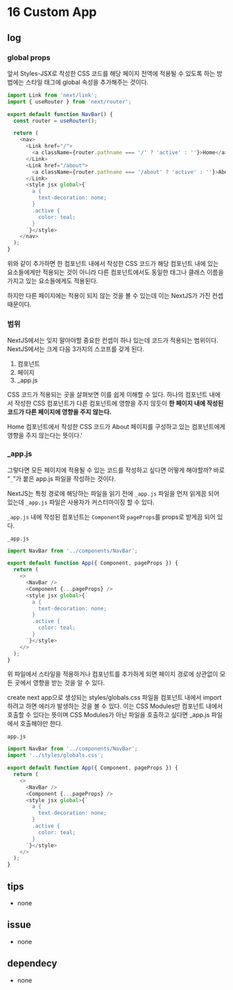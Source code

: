 # 16 Custom App

## log

### global props

앞서 Styles-JSX로 작성한 CSS 코드를 해당 페이지 전역에 적용될 수 있도록 하는 방법에는 스타일 태그에 global 속성을 추가해주는 것이다.

```javascript
import Link from 'next/link';
import { useRouter } from 'next/router';

export default function NavBar() {
  const router = useRouter();

  return (
    <nav>
      <Link href="/">
        <a className={router.pathname === '/' ? 'active' : ''}>Home</a>
      </Link>
      <Link href="/about">
        <a className={router.pathname === '/about' ? 'active' : ''}>About</a>
      </Link>
      <style jsx global>{`
        a {
          text-decoration: none;
        }
        .active {
          color: teal;
        }
      `}</style>
    </nav>
  );
}
```

위와 같이 추가하면 한 컴포넌트 내에서 작성한 CSS 코드가 해당 컴포넌트 내에 있는 요소들에게만 적용되는 것이 아니라 다른 컴포넌트에서도 동일한 태그나 클래스 이름을 가지고 있는 요소들에게도 적용된다.

하지만 다른 페이지에는 적용이 되지 않는 것을 볼 수 있는데 이는 NextJS가 가진 컨셉 때문이다.

### 범위

NextJS에서는 잊지 말아야할 중요한 컨셉이 하나 있는데 코드가 적용되는 범위이다. NextJS에서는 크게 다음 3가지의 스코프를 갖게 된다.

1. 컴포넌트
2. 페이지
3. \_app.js

CSS 코드가 적용되는 곳을 살펴보면 이를 쉽게 이해할 수 있다. 하나의 컴포넌트 내에서 작성한 CSS 컴포넌트가 다른 컴포넌트에 영향을 주지 않듯이 **한 페이지 내에 작성된 코드가 다른 페이지에 영향을 주지 않는다.**

Home 컴포넌트에서 작성한 CSS 코드가 About 페이지를 구성하고 있는 컴포넌트에게 영향을 주지 않는다는 뜻이다.'

### \_app.js

그렇다면 모든 페이지에 적용될 수 있는 코드를 작성하고 싶다면 어떻게 해야할까? 바로 “`_`”가 붙은 app.js 파일을 작성하는 것이다.

NextJS는 특정 경로에 해당하는 파일을 읽기 전에 `_app.js` 파일을 먼저 읽게끔 되어 있는데 `_app.js` 파일은 사용자가 커스터마이징 할 수 있다.

`_app.js` 내에 작성된 컴포넌트는 `Component`와 `pageProps`를 props로 받게끔 되어 있다.

`_app.js`

```javascript
import NavBar from '../components/NavBar';

export default function App({ Component, pageProps }) {
  return (
    <>
      <NavBar />
      <Component {...pageProps} />
      <style jsx global>{`
        a {
          text-decoration: none;
        }
        .active {
          color: teal;
        }
      `}</style>
    </>
  );
}
```

위 파일에서 스타일을 적용하거나 컴포넌트를 추가하게 되면 페이지 경로에 상관없이 모든 곳에서 영향을 받는 것을 알 수 있다.

create next app으로 생성되는 styles/globals.css 파일을 컴포넌트 내에서 import하려고 하면 에러가 발생하는 것을 볼 수 있다. 이는 CSS Modules만 컴포넌트 내에서 호출할 수 있다는 뜻이며 CSS Modules가 아닌 파일을 호출하고 싶다면 \_app.js 파일에서 호출해야만 한다.

`app.js`

```javascript
import NavBar from '../components/NavBar';
import '../styles/globals.css';

export default function App({ Component, pageProps }) {
  return (
    <>
      <NavBar />
      <Component {...pageProps} />
      <style jsx global>{`
        a {
          text-decoration: none;
        }
        .active {
          color: teal;
        }
      `}</style>
    </>
  );
}
```

## tips

- none

## issue

- none

## dependecy

- none
